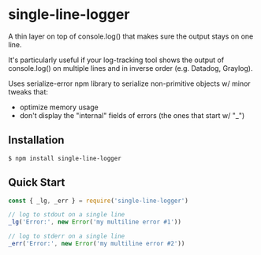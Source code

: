 # single-line-logger

A thin layer on top of console.log() that makes sure the output stays on one line.

It's particularly useful if your log-tracking tool shows the output of console.log() on multiple lines and in inverse order (e.g. Datadog, Graylog).

Uses serialize-error npm library to serialize non-primitive objects w/ minor tweaks that:
- optimize memory usage
- don't display the "internal" fields of errors (the ones that start w/ "_")

## Installation

```shell
$ npm install single-line-logger
```

## Quick Start

```js
const { _lg, _err } = require('single-line-logger')

// log to stdout on a single line
_lg('Error:', new Error('my multiline error #1'))

// log to stderr on a single line
_err('Error:', new Error('my multiline error #2'))
```
